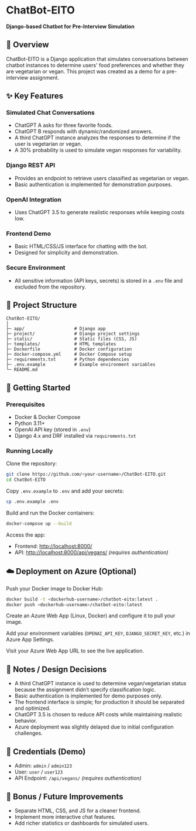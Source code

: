 # ChatBot-EITO

**Django-based Chatbot for Pre-Interview Simulation**

## 🧠 Overview

ChatBot-EITO is a Django application that simulates conversations between chatbot instances to determine users' food preferences and whether they are vegetarian or vegan. This project was created as a demo for a pre-interview assignment.

## ✨ Key Features

### Simulated Chat Conversations
- ChatGPT A asks for three favorite foods.
- ChatGPT B responds with dynamic/randomized answers.
- A third ChatGPT instance analyzes the responses to determine if the user is vegetarian or vegan.
- A 30% probability is used to simulate vegan responses for variability.

### Django REST API
- Provides an endpoint to retrieve users classified as vegetarian or vegan.
- Basic authentication is implemented for demonstration purposes.

### OpenAI Integration
- Uses ChatGPT 3.5 to generate realistic responses while keeping costs low.

### Frontend Demo
- Basic HTML/CSS/JS interface for chatting with the bot.
- Designed for simplicity and demonstration.

### Secure Environment
- All sensitive information (API keys, secrets) is stored in a `.env` file and excluded from the repository.

## 📁 Project Structure

```
ChatBot-EITO/
│
├─ app/                   # Django app
├─ project/               # Django project settings
├─ static/                # Static files (CSS, JS)
├─ templates/             # HTML templates
├─ Dockerfile             # Docker configuration
├─ docker-compose.yml     # Docker Compose setup
├─ requirements.txt       # Python dependencies
├─ .env.example           # Example environment variables
└─ README.md
```

## 🚀 Getting Started

### Prerequisites
- Docker & Docker Compose
- Python 3.11+
- OpenAI API key (stored in `.env`)
- Django 4.x and DRF installed via `requirements.txt`

### Running Locally

Clone the repository:

```bash
git clone https://github.com/<your-username>/ChatBot-EITO.git
cd ChatBot-EITO
```

Copy `.env.example` to `.env` and add your secrets:

```bash
cp .env.example .env
```

Build and run the Docker containers:

```bash
docker-compose up --build
```

Access the app:

- Frontend: [http://localhost:8000/](http://localhost:8000/)
- API: [http://localhost:8000/api/vegans/](http://localhost:8000/api/vegans/) *(requires authentication)*

## ☁️ Deployment on Azure (Optional)

Push your Docker image to Docker Hub:

```bash
docker build -t <dockerhub-username>/chatbot-eito:latest .
docker push <dockerhub-username>/chatbot-eito:latest
```

Create an Azure Web App (Linux, Docker) and configure it to pull your image.

Add your environment variables (`OPENAI_API_KEY`, `DJANGO_SECRET_KEY`, etc.) in Azure App Settings.

Visit your Azure Web App URL to see the live application.

## 📝 Notes / Design Decisions

- A third ChatGPT instance is used to determine vegan/vegetarian status because the assignment didn’t specify classification logic.
- Basic authentication is implemented for demo purposes only.
- The frontend interface is simple; for production it should be separated and optimized.
- ChatGPT 3.5 is chosen to reduce API costs while maintaining realistic behavior.
- Azure deployment was slightly delayed due to initial configuration challenges.

## 🔐 Credentials (Demo)

- Admin: `admin` / `admin123`
- User: `user` / `user123`
- API Endpoint: `/api/vegans/` *(requires authentication)*

## 🎯 Bonus / Future Improvements

- Separate HTML, CSS, and JS for a cleaner frontend.
- Implement more interactive chat features.
- Add richer statistics or dashboards for simulated users.
